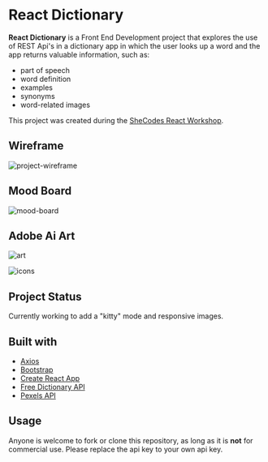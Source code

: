 # React Dictionary

**React Dictionary** is a Front End Development project that explores the use of REST Api's in a dictionary app in which the user looks up a word and the app returns valuable information, such as:

- part of speech
- word definition
- examples
- synonyms
- word-related images

This project was created during the [SheCodes React Workshop](https://www.shecodes.io/).

## Wireframe

![project-wireframe](https://drive.google.com/file/d/1JJvY_ATZAYRxYE16BU52hwpnPKJ-jkWh/view?usp=sharing)

## Mood Board

![mood-board](https://drive.google.com/file/d/1_ZEXJk5IdQYpV7xirsKYAAP-oLUpWiMl/view?usp=sharing)

## Adobe Ai Art

![art](https://drive.google.com/file/d/11iBOWFMAFmwgR3voJ5CJHjtwvGxKNGUB/view?usp=sharing)

![icons](https://drive.google.com/file/d/156N9Ajza6u6AodglCpnXXXQNgxSmQkJ-/view?usp=sharing)

## Project Status

Currently working to add a "kitty" mode and responsive images.

## Built with

- [Axios](https://github.com/axios/axios)
- [Bootstrap](https://getbootstrap.com/)
- [Create React App](https://create-react-app.dev/)
- [Free Dictionary API](https://dictionaryapi.dev/)
- [Pexels API](https://www.pexels.com/api/documentation/)

## Usage

Anyone is welcome to fork or clone this repository, as long as it is **not** for commercial use. Please replace the api key to your own api key.
